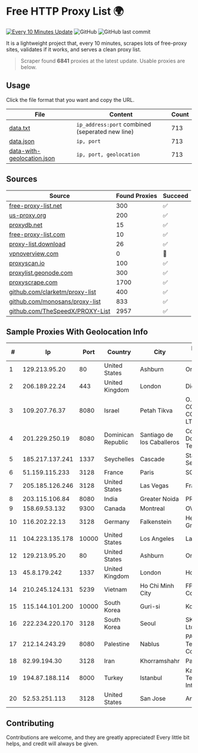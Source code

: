 
# Free HTTP Proxy List 🌍

[![Every 10 Minutes Update](https://github.com/mertguvencli/http-proxy-list/actions/workflows/main.yml/badge.svg?branch=main)](https://github.com/mertguvencli/http-proxy-list/actions/workflows/main.yml)
![GitHub](https://img.shields.io/github/license/mertguvencli/http-proxy-list)
![GitHub last commit](https://img.shields.io/github/last-commit/mertguvencli/http-proxy-list)

It is a lightweight project that, every 10 minutes, scrapes lots of free-proxy sites, validates if it works, and serves a clean proxy list.


> Scraper found **6841** proxies at the latest update. Usable proxies are below.

## Usage

Click the file format that you want and copy the URL.


|File|Content|Count|
|----|-------|-----|
|[data.txt](https://raw.githubusercontent.com/mertguvencli/http-proxy-list/main/proxy-list/data.txt)|`ip_address:port` combined (seperated new line)|713|
|[data.json](https://raw.githubusercontent.com/mertguvencli/http-proxy-list/main/proxy-list/data.json)|`ip, port`|713|
|[data-with-geolocation.json](https://raw.githubusercontent.com/mertguvencli/http-proxy-list/main/proxy-list/data-with-geolocation.json)|`ip, port, geolocation`|713|

## Sources

|Source|Found Proxies|Succeed|
|------|-------------|-------|
|[free-proxy-list.net](https://free-proxy-list.net)|300|✅|
|[us-proxy.org](https://www.us-proxy.org)|200|✅|
|[proxydb.net](http://proxydb.net)|15|✅|
|[free-proxy-list.com](https://free-proxy-list.com/?page=&port=&type%5B%5D=http&type%5B%5D=https&up_time=0&search=Search)|10|✅|
|[proxy-list.download](https://www.proxy-list.download/HTTP)|26|✅|
|[vpnoverview.com](https://vpnoverview.com/privacy/anonymous-browsing/free-proxy-servers)|0|🚫|
|[proxyscan.io](https://www.proxyscan.io)|100|✅|
|[proxylist.geonode.com](https://proxylist.geonode.com/api/proxy-list?limit=300&page=1&sort_by=lastChecked&sort_type=desc&protocols=http,https)|300|✅|
|[proxyscrape.com](https://api.proxyscrape.com/v2/?request=displayproxies&protocol=http&timeout=10000&country=all&ssl=all&anonymity=all)|1700|✅|
|[github.com/clarketm/proxy-list](https://raw.githubusercontent.com/clarketm/proxy-list/master/proxy-list-raw.txt)|400|✅|
|[github.com/monosans/proxy-list](https://raw.githubusercontent.com/monosans/proxy-list/main/proxies/http.txt)|833|✅|
|[github.com/TheSpeedX/PROXY-List](https://raw.githubusercontent.com/TheSpeedX/PROXY-List/master/http.txt)|2957|✅|


## Sample Proxies With Geolocation Info

|#|Ip|Port|Country|City|Internet Service Provider|
|-|--|----|-------|----|-------------------------|
|1|129.213.95.20|80|United States|Ashburn|Oracle Corporation|
|2|206.189.22.24|443|United Kingdom|London|DigitalOcean, LLC|
|3|109.207.76.37|8080|Israel|Petah Tikva|O.M.C. COMPUTERS & COMMUNICATIONS LTD|
|4|201.229.250.19|8080|Dominican Republic|Santiago de los Caballeros|Compañía Dominicana de Teléfonos S. A.|
|5|185.217.137.241|1337|Seychelles|Cascade|Stallion Network Services Limited|
|6|51.159.115.233|3128|France|Paris|SCALEWAY|
|7|205.185.126.246|3128|United States|Las Vegas|FranTech Solutions|
|8|203.115.106.84|8080|India|Greater Noida|PRIMENET|
|9|158.69.53.132|9300|Canada|Montreal|OVH SAS|
|10|116.202.22.13|3128|Germany|Falkenstein|Hetzner Online GmbH|
|11|104.223.135.178|10000|United States|Los Angeles|LayerHost|
|12|129.213.95.20|80|United States|Ashburn|Oracle Corporation|
|13|45.8.179.242|1337|United Kingdom|London|Hostland LLC|
|14|210.245.124.131|5239|Vietnam|Ho Chi Minh City|FPT Telecom Company|
|15|115.144.101.200|10000|South Korea|Guri-si|Korea Telecom|
|16|222.234.220.170|3128|South Korea|Seoul|SK Broadband Co Ltd|
|17|212.14.243.29|8080|Palestine|Nablus|PALTEL (Palestine Telecommunications Co.).|
|18|82.99.194.30|3128|Iran|Khorramshahr|ParsOnline Co.|
|19|194.87.188.114|8000|Turkey|Istanbul|Kadir Huseyin Tezcan Nosspeed Internet Teknolojileri|
|20|52.53.251.113|3128|United States|San Jose|Amazon.com, Inc.|



## Contributing

Contributions are welcome, and they are greatly appreciated! Every
little bit helps, and credit will always be given.

